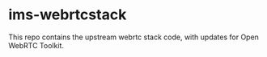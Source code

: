 # ims-webrtcstack
This repo contains the upstream webrtc stack code, with updates for Open WebRTC Toolkit.
